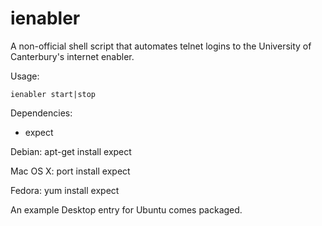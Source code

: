 ienabler
========

A non-official shell script that automates telnet logins to the University of Canterbury's internet enabler.

Usage: 

    ienabler start|stop

Dependencies:
* expect 

Debian: 
    apt-get install expect

Mac OS X: 
    port install expect 

Fedora: 
    yum install expect

An example Desktop entry for Ubuntu comes packaged.
